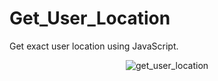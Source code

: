 # Get_User_Location
Get exact user location using JavaScript.
<div align='center'>
  <img src="https://user-images.githubusercontent.com/87717065/235296045-7533bcbc-4092-41b9-99ad-d43800635208.png" alt="get_user_location">
</div>
